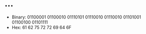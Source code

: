 # ...

- Binary: 01100001 01100010 01110101 01110010 01110010 01101001 01100100 01101111
- Hex: 61 62 75 72 72 69 64 6F
